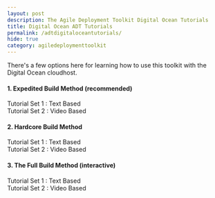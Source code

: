 ```yaml
---
layout: post
description: The Agile Deployment Toolkit Digital Ocean Tutorials
title: Digital Ocean ADT Tutorials
permalink: /adtdigitaloceantutorials/
hide: true
category: agiledeploymenttoolkit
---
```


There's a few options here for learning how to use this toolkit with the Digital Ocean cloudhost.  

#### 1. Expedited Build Method (recommended)  

   Tutorial Set 1 : Text Based  
   Tutorial Set 2 : Video Based  

#### 2. Hardcore Build Method  

   Tutorial Set 1 : Text Based  
   Tutorial Set 2 : Video Based  

#### 3. The Full Build Method (interactive)  

   Tutorial Set 1 : Text Based  
   Tutorial Set 2 : Video Based  
